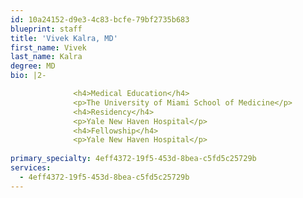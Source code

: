 ```yaml
---
id: 10a24152-d9e3-4c83-bcfe-79bf2735b683
blueprint: staff
title: 'Vivek Kalra, MD'
first_name: Vivek
last_name: Kalra
degree: MD
bio: |2-

              <h4>Medical Education</h4>
              <p>The University of Miami School of Medicine</p>
              <h4>Residency</h4>
              <p>Yale New Haven Hospital</p>
              <h4>Fellowship</h4>
              <p>Yale New Haven Hospital</p>
          
primary_specialty: 4eff4372-19f5-453d-8bea-c5fd5c25729b
services:
  - 4eff4372-19f5-453d-8bea-c5fd5c25729b
---
```

